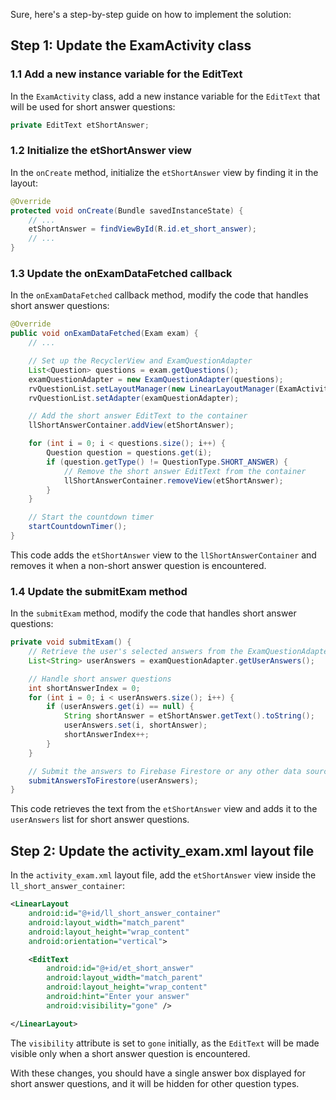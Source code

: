 Sure, here's a step-by-step guide on how to implement the solution:

## Step 1: Update the ExamActivity class

### 1.1 Add a new instance variable for the EditText

In the `ExamActivity` class, add a new instance variable for the `EditText` that will be used for short answer questions:

```java
private EditText etShortAnswer;
```

### 1.2 Initialize the etShortAnswer view

In the `onCreate` method, initialize the `etShortAnswer` view by finding it in the layout:

```java
@Override
protected void onCreate(Bundle savedInstanceState) {
    // ...
    etShortAnswer = findViewById(R.id.et_short_answer);
    // ...
}
```

### 1.3 Update the onExamDataFetched callback

In the `onExamDataFetched` callback method, modify the code that handles short answer questions:

```java
@Override
public void onExamDataFetched(Exam exam) {
    // ...

    // Set up the RecyclerView and ExamQuestionAdapter
    List<Question> questions = exam.getQuestions();
    examQuestionAdapter = new ExamQuestionAdapter(questions);
    rvQuestionList.setLayoutManager(new LinearLayoutManager(ExamActivity.this));
    rvQuestionList.setAdapter(examQuestionAdapter);

    // Add the short answer EditText to the container
    llShortAnswerContainer.addView(etShortAnswer);

    for (int i = 0; i < questions.size(); i++) {
        Question question = questions.get(i);
        if (question.getType() != QuestionType.SHORT_ANSWER) {
            // Remove the short answer EditText from the container
            llShortAnswerContainer.removeView(etShortAnswer);
        }
    }

    // Start the countdown timer
    startCountdownTimer();
}
```

This code adds the `etShortAnswer` view to the `llShortAnswerContainer` and removes it when a non-short answer question is encountered.

### 1.4 Update the submitExam method

In the `submitExam` method, modify the code that handles short answer questions:

```java
private void submitExam() {
    // Retrieve the user's selected answers from the ExamQuestionAdapter
    List<String> userAnswers = examQuestionAdapter.getUserAnswers();

    // Handle short answer questions
    int shortAnswerIndex = 0;
    for (int i = 0; i < userAnswers.size(); i++) {
        if (userAnswers.get(i) == null) {
            String shortAnswer = etShortAnswer.getText().toString();
            userAnswers.set(i, shortAnswer);
            shortAnswerIndex++;
        }
    }

    // Submit the answers to Firebase Firestore or any other data source
    submitAnswersToFirestore(userAnswers);
}
```

This code retrieves the text from the `etShortAnswer` view and adds it to the `userAnswers` list for short answer questions.

## Step 2: Update the activity_exam.xml layout file

In the `activity_exam.xml` layout file, add the `etShortAnswer` view inside the `ll_short_answer_container`:

```xml
<LinearLayout
    android:id="@+id/ll_short_answer_container"
    android:layout_width="match_parent"
    android:layout_height="wrap_content"
    android:orientation="vertical">

    <EditText
        android:id="@+id/et_short_answer"
        android:layout_width="match_parent"
        android:layout_height="wrap_content"
        android:hint="Enter your answer"
        android:visibility="gone" />

</LinearLayout>
```

The `visibility` attribute is set to `gone` initially, as the `EditText` will be made visible only when a short answer question is encountered.

With these changes, you should have a single answer box displayed for short answer questions, and it will be hidden for other question types.
